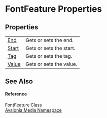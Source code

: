 # FontFeature Properties




## Properties
<table>
<tr>
<td><a href="P_Avalonia_Media_FontFeature_End">End</a></td>
<td>Gets or sets the end.</td>
</tr>
<tr>
<td><a href="P_Avalonia_Media_FontFeature_Start">Start</a></td>
<td>Gets or sets the start.</td>
</tr>
<tr>
<td><a href="P_Avalonia_Media_FontFeature_Tag">Tag</a></td>
<td>Gets or sets the tag.</td>
</tr>
<tr>
<td><a href="P_Avalonia_Media_FontFeature_Value">Value</a></td>
<td>Gets or sets the value.</td>
</tr>
</table>

## See Also


#### Reference
<a href="T_Avalonia_Media_FontFeature">FontFeature Class</a>  
<a href="N_Avalonia_Media">Avalonia.Media Namespace</a>  
